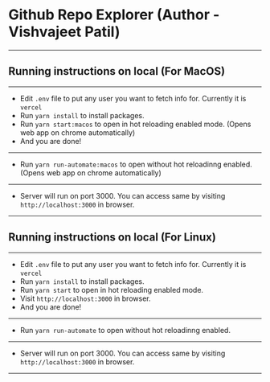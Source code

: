 # Github Repo Explorer (Author - Vishvajeet Patil)
---
## Running instructions on local (For MacOS)
---
 - Edit `.env` file to put any user you want to fetch info for. Currently it is `vercel`
 - Run `yarn install` to install packages.
 - Run `yarn start:macos` to open in hot reloading enabled mode. (Opens web app on chrome automatically)
 - And you are done!
---

 - Run `yarn run-automate:macos` to open without hot reloadinng enabled. (Opens web app on chrome automatically)
 
---

 - Server will run on port 3000. You can access same by visiting `http://localhost:3000` in browser.
 
---

## Running instructions on local (For Linux)
---
 - Edit `.env` file to put any user you want to fetch info for. Currently it is `vercel`
 - Run `yarn install` to install packages.
 - Run `yarn start` to open in hot reloading enabled mode.
 - Visit `http://localhost:3000` in browser.
 - And you are done!
---

 - Run `yarn run-automate` to open without hot reloadinng enabled.
 
---

 - Server will run on port 3000. You can access same by visiting `http://localhost:3000` in browser.
 
---